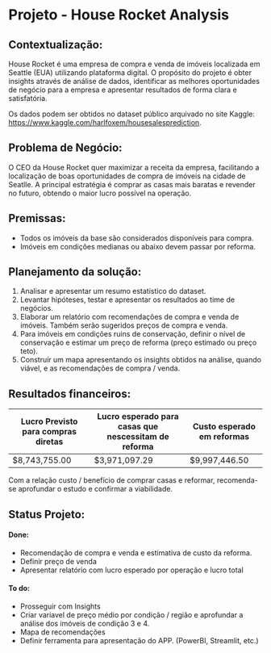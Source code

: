 # Projeto - House Rocket Analysis

## Contextualização:

House Rocket é uma empresa de compra e venda de imóveis localizada em Seattle (EUA) utilizando plataforma digital.
O propósito do projeto é obter insights através de análise de dados, identificar as melhores oportunidades de negócio para a empresa e apresentar resultados de forma clara e satisfatória. 

Os dados podem ser obtidos no dataset público arquivado no site Kaggle: https://www.kaggle.com/harlfoxem/housesalesprediction.

## Problema de Negócio:
O CEO da House Rocket quer maximizar a receita da empresa, facilitando a localização de boas oportunidades de compra de imóveis na cidade de Seatlle. A principal estratégia é comprar as casas mais baratas e revender no futuro, obtendo o maior lucro possível na operação.

## Premissas:
* Todos os imóveis da base são considerados disponíveis para compra.
* Imóveis em condições medianas ou abaixo devem passar por reforma.

## Planejamento da solução:

1. Analisar e apresentar um resumo estatístico do dataset.
2. Levantar hipóteses, testar e apresentar os resultados ao time de negócios.
3. Elaborar um relatório com recomendações de compra e venda de imóveis. Também serão sugeridos preços de compra e venda.
4. Para imóveis em condições ruins de conservação, definir o nível de conservação e estimar um preço de reforma (preço estimado ou preço teto).
5. Construír um mapa apresentando os insights obtidos na análise, quando viável, e as recomendações de compra / venda. 

## Resultados financeiros:

|Lucro Previsto para compras diretas|Lucro esperado para casas que nescessitam de reforma|Custo esperado em reformas|
|--|--|--|
|$8,743,755.00|$3,971,097.29|$9,997,446.50|

Com a relação custo / benefício de comprar casas e reformar, recomenda-se aprofundar o estudo e confirmar a viabilidade.

## Status Projeto:

#### Done: 
* Recomendação de compra e venda e estimativa de custo da reforma.
* Definir preço de venda
* Apresentar relatório com lucro esperado por operação e lucro total

#### To do:
* Prosseguir com Insights
* Criar variavel de preço médio por condição / região e aprofundar a análise dos imóveis de condição 3 e 4.
* Mapa de recomendações
* Definir ferramenta para apresentação do APP. (PowerBI, Streamlit, etc.)

